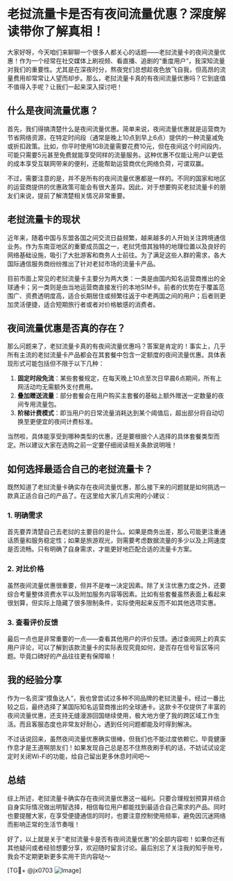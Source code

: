 # 老挝流量卡是否有夜间流量优惠？深度解读带你了解真相！

大家好呀，今天咱们来聊聊一个很多人都关心的话题——老挝流量卡的夜间流量优惠！作为一个经常在社交媒体上刷视频、看直播、追剧的“重度用户”，我深知流量对我们的重要性。尤其是在深夜时分，熬夜党们总想趁夜色放飞自我，但高昂的流量费用却常常让人望而却步。那么，老挝流量卡真的有夜间流量优惠吗？它到底值不值得入手呢？让我们一起来深入探讨吧！

## 什么是夜间流量优惠？

首先，我们得搞清楚什么是夜间流量优惠。简单来说，夜间流量优惠就是运营商为节省网络资源，在特定时间段（通常是晚上10点到早上6点）提供的一种流量减免或折扣政策。比如，你平时使用1GB流量需要花费10元，但在夜间这个时间段内，可能只需要5元甚至免费就能享受同样的流量服务。这种优惠不仅能让用户以更低的成本享受互联网带来的便利，还能帮助运营商优化网络负荷，可谓双赢。

不过，需要注意的是，并不是所有的夜间流量优惠都是一样的。不同的国家和地区的运营商提供的优惠政策可能会有很大差异。因此，对于想要购买老挝流量卡的朋友们来说，提前了解清楚相关情况非常重要。

## 老挝流量卡的现状

近年来，随着中国与东盟各国之间交流日益频繁，越来越多的人开始关注跨境通信业务。作为东南亚地区的重要成员国之一，老挝凭借其独特的地理位置以及良好的网络基础设施，吸引了大批游客和商务人士前往。为了满足这些人群的需求，各大国际通信服务商纷纷推出了针对老挝市场的流量卡产品。

目前市面上常见的老挝流量卡主要分为两大类：一类是由国内知名运营商推出的全球通卡；另一类则是由当地运营商直接发行的本地SIM卡。前者的优势在于覆盖范围广、资费透明度高，适合长期居住或频繁往返于中老两国之间的用户；后者则更加灵活便捷，适合短期旅行者或者对价格敏感的消费者。

## 夜间流量优惠是否真的存在？

那么问题来了，老挝流量卡真的有夜间流量优惠吗？答案是肯定的！事实上，几乎所有主流的老挝流量卡产品都会在其套餐中包含一定额度的夜间流量优惠。具体表现形式可能包括但不限于以下几种：

1. **固定时段免流**：某些套餐规定，在每天晚上10点至次日早晨6点期间，所有上网活动均无需额外支付费用。
2. **叠加赠送流量**：部分套餐会在用户购买主套餐的基础上额外赠送一定数量的夜间专用流量包。
3. **阶梯计费模式**：即当用户的日常流量消耗达到某个阈值后，超出部分将自动切换至更便宜的夜间计费标准。

当然啦，具体能享受到哪种类型的优惠，还是要根据个人选择的具体套餐类型而定。所以建议大家在选购之前一定要仔细阅读相关条款说明哦！

## 如何选择最适合自己的老挝流量卡？

既然知道了老挝流量卡确实存在夜间流量优惠，那么接下来的问题就是如何挑选一款真正适合自己的产品了。在这里给大家几点实用的小建议：

### 1. 明确需求
首先要弄清楚自己去老挝的主要目的是什么。如果是商务出差，那么可能更注重通话质量和服务稳定性；如果是旅游观光，则需要考虑数据流量的多少以及上网速度是否流畅。只有明确了自身需求，才能更好地匹配合适的流量卡方案。

### 2. 对比价格
虽然夜间流量优惠很重要，但并不是唯一决定因素。除了关注优惠力度之外，还要综合考量整体资费水平以及附加服务内容等因素。比如有些套餐虽然表面上看起来很划算，但实际上隐藏了很多限制条件，实际使用起来反而不如其他选项实惠。

### 3. 查看评价反馈
最后一点也是非常重要的一点——查看其他用户的评价反馈。通过查阅网上的真实用户评论，可以了解到该款流量卡的实际表现究竟如何，是否存在信号盲区等问题。毕竟口碑好的产品往往更有保障嘛！

## 我的经验分享

作为一名资深“摸鱼达人”，我也曾尝试过多种不同品牌的老挝流量卡。经过一番比较之后，最终选择了某国际知名运营商推出的全球通卡。这款卡不仅提供了丰富的夜间流量优惠，还支持无缝漫游回国继续使用，极大地方便了我的跨区域工作生活。而且客服态度也非常友好耐心，遇到任何问题都能及时得到解决。

不过话说回来，虽然夜间流量优惠确实很棒，但我们也不能过度依赖它。毕竟健康作息才是王道啊朋友们！如果发现自己总是忍不住熬夜刷手机的话，不妨试试设定定时关闭Wi-Fi的功能，给自己留出更多休息时间吧～

## 总结

综上所述，老挝流量卡确实存在夜间流量优惠这一福利。只要合理规划预算并结合自身实际情况做出明智选择，相信每位用户都能找到最适合自己需求的产品。同时也要提醒大家，在享受便捷通信的同时，也要注意控制使用频率，避免因沉迷网络而影响正常的生活节奏哦！

好了，以上就是关于“老挝流量卡是否有夜间流量优惠”的全部内容啦！如果你还有其他疑问或者经验想要分享，欢迎随时留言讨论。最后别忘了关注我的知乎账号，我会不定期更新更多实用干货内容哒～

[TG💪+ @jx0703 ![Image](https://github.com/user-attachments/assets/dbca1d08-cadb-493c-b0ec-ad6f7a83f270)]